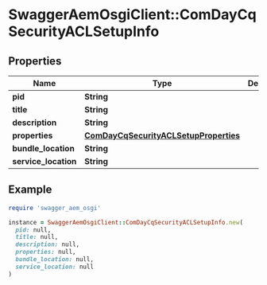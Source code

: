 # SwaggerAemOsgiClient::ComDayCqSecurityACLSetupInfo

## Properties

| Name | Type | Description | Notes |
| ---- | ---- | ----------- | ----- |
| **pid** | **String** |  | [optional] |
| **title** | **String** |  | [optional] |
| **description** | **String** |  | [optional] |
| **properties** | [**ComDayCqSecurityACLSetupProperties**](ComDayCqSecurityACLSetupProperties.md) |  | [optional] |
| **bundle_location** | **String** |  | [optional] |
| **service_location** | **String** |  | [optional] |

## Example

```ruby
require 'swagger_aem_osgi'

instance = SwaggerAemOsgiClient::ComDayCqSecurityACLSetupInfo.new(
  pid: null,
  title: null,
  description: null,
  properties: null,
  bundle_location: null,
  service_location: null
)
```

